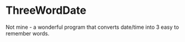 # ThreeWordDate
Not mine - a wonderful program that converts date/time into 3 easy to remember words.

